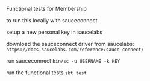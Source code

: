 Functional tests for Membership

to run this locally with sauceconnect

setup a new personal key in saucelabs

download the sauceconnect driver from saucelabs: `https://docs.saucelabs.com/reference/sauce-connect/`

run sauceconnect `bin/sc -u USERNAME -k KEY`

run the functional tests `sbt test`
